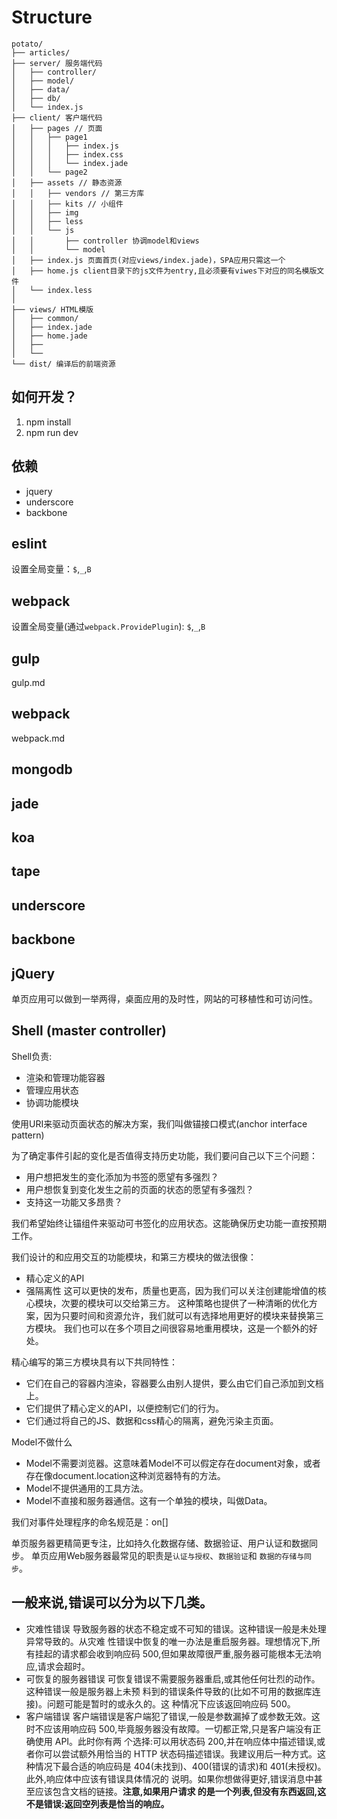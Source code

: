 # Structure
```
potato/
├── articles/
├── server/ 服务端代码
│   ├── controller/
│   ├── model/
│   ├── data/
│   ├── db/
│   └── index.js
├── client/ 客户端代码
│   ├── pages // 页面
│   │   ├── page1
│   │   │   ├── index.js
│   │   │   ├── index.css
│   │   │   └── index.jade
│   │   └── page2
│   ├── assets // 静态资源
│   │   ├── vendors // 第三方库
│   │   ├── kits // 小组件
│   │   ├── img
│   │   ├── less
│   │   └── js
│   │       ├── controller 协调model和views
│   │       └── model
│   ├── index.js 页面首页(对应views/index.jade)，SPA应用只需这一个
│   ├── home.js client目录下的js文件为entry,且必须要有viwes下对应的同名模版文件 
│   └── index.less
│
├── views/ HTML模版
│   ├── common/
│   ├── index.jade
│   ├── home.jade
│   ├── 
│   └──
└── dist/ 编译后的前端资源
```

## 如何开发？
1. npm install
2. npm run dev

## 依赖
- jquery
- underscore
- backbone

## eslint
设置全局变量：`$`,`_`,`B`

## webpack
设置全局变量(通过`webpack.ProvidePlugin`): `$`,`_`,`B`


## gulp
gulp.md
## webpack
webpack.md
## mongodb

## jade

## koa

## tape

## underscore

## backbone

## jQuery


单页应用可以做到一举两得，桌面应用的及时性，网站的可移植性和可访问性。


## Shell (master controller)
Shell负责:
- 渲染和管理功能容器
- 管理应用状态
- 协调功能模块

使用URI来驱动页面状态的解决方案，我们叫做锚接口模式(anchor interface pattern)

为了确定事件引起的变化是否值得支持历史功能，我们要问自己以下三个问题：
- 用户想把发生的变化添加为书签的愿望有多强烈？
- 用户想恢复到变化发生之前的页面的状态的愿望有多强烈？
- 支持这一功能又多昂贵？

我们希望始终让锚组件来驱动可书签化的应用状态。这能确保历史功能一直按预期工作。

我们设计的和应用交互的功能模块，和第三方模块的做法很像：
- 精心定义的API
- 强隔离性
这可以更快的发布，质量也更高，因为我们可以关注创建能增值的核心模块，次要的模块可以交给第三方。
这种策略也提供了一种清晰的优化方案，因为只要时间和资源允许，我们就可以有选择地用更好的模块来替换第三方模块。
我们也可以在多个项目之间很容易地重用模块，这是一个额外的好处。

精心编写的第三方模块具有以下共同特性：
- 它们在自己的容器内渲染，容器要么由别人提供，要么由它们自己添加到文档上。
- 它们提供了精心定义的API，以便控制它们的行为。
- 它们通过将自己的JS、数据和css精心的隔离，避免污染主页面。

Model不做什么
- Model不需要浏览器。这意味着Model不可以假定存在document对象，或者存在像document.location这种浏览器特有的方法。
- Model不提供通用的工具方法。
- Model不直接和服务器通信。这有一个单独的模块，叫做Data。

我们对事件处理程序的命名规范是：on<Event>[<Modifier>]

单页服务器更精简更专注，比如持久化数据存储、数据验证、用户认证和数据同步。
单页应用Web服务器最常见的职责是`认证与授权`、`数据验证`和 `数据的存储与同步`。


## 一般来说,错误可以分为以下几类。
- 灾难性错误 导致服务器的状态不稳定或不可知的错误。这种错误一般是未处理异常导致的。从灾难 性错误中恢复的唯一办法是重启服务器。理想情况下,所有挂起的请求都会收到响应码 500,但如果故障很严重,服务器可能根本无法响应,请求会超时。
- 可恢复的服务器错误 可恢复错误不需要服务器重启,或其他任何壮烈的动作。这种错误一般是服务器上未预 料到的错误条件导致的(比如不可用的数据库连接)。问题可能是暂时的或永久的。这 种情况下应该返回响应码 500。
- 客户端错误 客户端错误是客户端犯了错误,一般是参数漏掉了或参数无效。这时不应该用响应码 500,毕竟服务器没有故障。一切都正常,只是客户端没有正确使用 API。此时你有两 个选择:可以用状态码 200,并在响应体中描述错误,或者你可以尝试额外用恰当的 HTTP 状态码描述错误。我建议用后一种方式。这种情况下最合适的响应码是 404(未找到)、400(错误的请求)和 401(未授权)。此外,响应体中应该有错误具体情况的 说明。如果你想做得更好,错误消息中甚至应该包含文档的链接。**注意,如果用户请求 的是一个列表,但没有东西返回,这不是错误:返回空列表是恰当的响应。**


 